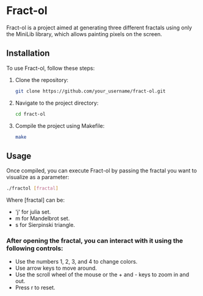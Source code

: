 # Fract-ol

Fract-ol is a project aimed at generating three different fractals using only the MiniLib library, which allows painting pixels on the screen.

## Installation

To use Fract-ol, follow these steps:

1. Clone the repository:

    ```bash
    git clone https://github.com/your_username/fract-ol.git
    ```

2. Navigate to the project directory:

    ```bash
    cd fract-ol
    ```

3. Compile the project using Makefile:

    ```bash
    make
    ```

## Usage

Once compiled, you can execute Fract-ol by passing the fractal you want to visualize as a parameter:

```bash
./fractol [fractal]
```

Where [fractal] can be:

- 'j' for julia set.
- m for Mandelbrot set.
- s for Sierpinski triangle.

### After opening the fractal, you can interact with it using the following controls:

- Use the numbers 1, 2, 3, and 4 to change colors.
- Use arrow keys to move around.
- Use the scroll wheel of the mouse or the + and - keys to zoom in and out.
- Press r to reset.
